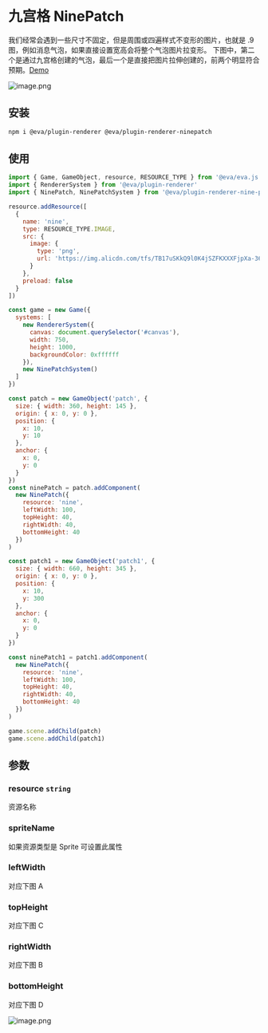 # 九宫格 NinePatch

我们经常会遇到一些尺寸不固定，但是周围或四遍样式不变形的图片，也就是 .9 图，例如消息气泡，如果直接设置宽高会将整个气泡图片拉变形。
下图中，第二个是通过九宫格创建的气泡，最后一个是直接把图片拉伸创建的，前两个明显符合预期。[Demo](https://eva.js.org/playground/#/ninePatch)

![image.png](https://img.alicdn.com/imgextra/i1/O1CN01lDIcS31chVAZjBu7q_!!6000000003632-2-tps-894-1194.png)

## 安装

```bash
npm i @eva/plugin-renderer @eva/plugin-renderer-ninepatch
```

## 使用

```js
import { Game, GameObject, resource, RESOURCE_TYPE } from '@eva/eva.js'
import { RendererSystem } from '@eva/plugin-renderer'
import { NinePatch, NinePatchSystem } from '@eva/plugin-renderer-nine-patch'

resource.addResource([
  {
    name: 'nine',
    type: RESOURCE_TYPE.IMAGE,
    src: {
      image: {
        type: 'png',
        url: 'https://img.alicdn.com/tfs/TB17uSKkQ9l0K4jSZFKXXXFjpXa-363-144.png'
      }
    },
    preload: false
  }
])

const game = new Game({
  systems: [
    new RendererSystem({
      canvas: document.querySelector('#canvas'),
      width: 750,
      height: 1000,
      backgroundColor: 0xffffff
    }),
    new NinePatchSystem()
  ]
})

const patch = new GameObject('patch', {
  size: { width: 360, height: 145 },
  origin: { x: 0, y: 0 },
  position: {
    x: 10,
    y: 10
  },
  anchor: {
    x: 0,
    y: 0
  }
})
const ninePatch = patch.addComponent(
  new NinePatch({
    resource: 'nine',
    leftWidth: 100,
    topHeight: 40,
    rightWidth: 40,
    bottomHeight: 40
  })
)

const patch1 = new GameObject('patch1', {
  size: { width: 660, height: 345 },
  origin: { x: 0, y: 0 },
  position: {
    x: 10,
    y: 300
  },
  anchor: {
    x: 0,
    y: 0
  }
})

const ninePatch1 = patch1.addComponent(
  new NinePatch({
    resource: 'nine',
    leftWidth: 100,
    topHeight: 40,
    rightWidth: 40,
    bottomHeight: 40
  })
)

game.scene.addChild(patch)
game.scene.addChild(patch1)
```

## 参数

### resource `string` 

资源名称

### spriteName

如果资源类型是 Sprite 可设置此属性

### leftWidth

对应下图 A

### topHeight

对应下图 C

### rightWidth

对应下图 B

### bottomHeight

对应下图 D

![image.png](https://gw.alicdn.com/imgextra/i1/O1CN01IXEUZN1yYGjgwuahU_!!6000000006590-2-tps-932-612.png)

<br/>
<br/>
<br/>
<br/>
<br/>
